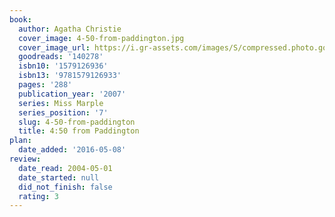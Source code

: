 ```yaml
---
book:
  author: Agatha Christie
  cover_image: 4-50-from-paddington.jpg
  cover_image_url: https://i.gr-assets.com/images/S/compressed.photo.goodreads.com/books/1388324483l/140278.jpg
  goodreads: '140278'
  isbn10: '1579126936'
  isbn13: '9781579126933'
  pages: '288'
  publication_year: '2007'
  series: Miss Marple
  series_position: '7'
  slug: 4-50-from-paddington
  title: 4:50 from Paddington
plan:
  date_added: '2016-05-08'
review:
  date_read: 2004-05-01
  date_started: null
  did_not_finish: false
  rating: 3
---
```

